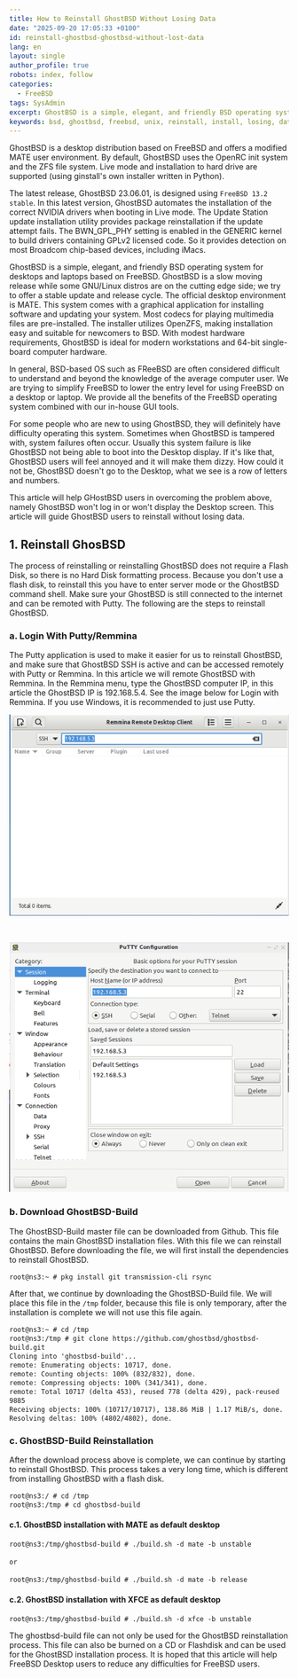 ```yaml
---
title: How to Reinstall GhostBSD Without Losing Data
date: "2025-09-20 17:05:33 +0100"
id: reinstall-ghostbsd-ghostbsd-without-lost-data
lang: en
layout: single
author_profile: true
robots: index, follow
categories:
  - FreeBSD
tags: SysAdmin
excerpt: GhostBSD is a simple, elegant, and friendly BSD operating system for desktops and laptops based on FreeBSD. GhostBSD is a slow moving release while some GNU/Linux distros are on the cutting edge side; we try to offer a stable update and release cycle
keywords: bsd, ghostbsd, freebsd, unix, reinstall, install, losing, data
---
```


GhostBSD is a desktop distribution based on FreeBSD and offers a modified MATE user environment. By default, GhostBSD uses the OpenRC init system and the ZFS file system. Live mode and installation to hard drive are supported (using ginstall's own installer written in Python).

The latest release, GhostBSD 23.06.01, is designed using `FreeBSD 13.2 stable`. In this latest version, GhostBSD automates the installation of the correct NVIDIA drivers when booting in Live mode. The Update Station update installation utility provides package reinstallation if the update attempt fails. The BWN_GPL_PHY setting is enabled in the GENERIC kernel to build drivers containing GPLv2 licensed code. So it provides detection on most Broadcom chip-based devices, including iMacs.

GhostBSD is a simple, elegant, and friendly BSD operating system for desktops and laptops based on FreeBSD. GhostBSD is a slow moving release while some GNU/Linux distros are on the cutting edge side; we try to offer a stable update and release cycle. The official desktop environment is MATE. This system comes with a graphical application for installing software and updating your system. Most codecs for playing multimedia files are pre-installed. The installer utilizes OpenZFS, making installation easy and suitable for newcomers to BSD. With modest hardware requirements, GhostBSD is ideal for modern workstations and 64-bit single-board computer hardware.

In general, BSD-based OS such as FReeBSD are often considered difficult to understand and beyond the knowledge of the average computer user. We are trying to simplify FreeBSD to lower the entry level for using FreeBSD on a desktop or laptop. We provide all the benefits of the FreeBSD operating system combined with our in-house GUI tools.

For some people who are new to using GhostBSD, they will definitely have difficulty operating this system. Sometimes when GhostBSD is tampered with, system failures often occur. Usually this system failure is like GhostBSD not being able to boot into the Desktop display. If it's like that, GhostBSD users will feel annoyed and it will make them dizzy. How could it not be, GhostBSD doesn't go to the Desktop, what we see is a row of letters and numbers.

This article will help GHostBSD users in overcoming the problem above, namely GhostBSD won't log in or won't display the Desktop screen. This article will guide GhostBSD users to reinstall without losing data.


## 1. Reinstall GhosBSD

The process of reinstalling or reinstalling GhostBSD does not require a Flash Disk, so there is no Hard Disk formatting process. Because you don't use a flash disk, to reinstall this you have to enter server mode or the GhostBSD command shell. Make sure your GhostBSD is still connected to the internet and can be remoted with Putty. The following are the steps to reinstall GhostBSD.


### a. Login With Putty/Remmina

The Putty application is used to make it easier for us to reinstall GhostBSD, and make sure that GhostBSD SSH is active and can be accessed remotely with Putty or Remmina. In this article we will remote GhostBSD with Remmina. In the Remmina menu, type the GhostBSD computer IP, in this article the GhostBSD IP is 192.168.5.4. See the image below for Login with Remmina. If you use Windows, it is recommended to just use Putty.

![oct-25-14](https://raw.githubusercontent.com/unixwinbsd/unixbsdshell.github.io/refs/heads/main/images/oct-25-14.png)

<br/>

![oct-25-15](https://raw.githubusercontent.com/unixwinbsd/unixbsdshell.github.io/refs/heads/main/images/oct-25-15.png)




### b. Download GhostBSD-Build

The GhostBSD-Build master file can be downloaded from Github. This file contains the main GhostBSD installation files. With this file we can reinstall GhostBSD. Before downloading the file, we will first install the dependencies to reinstall GhostBSD.


```
root@ns3:~ # pkg install git transmission-cli rsync
```

After that, we continue by downloading the GhostBSD-Build file. We will place this file in the `/tmp` folder, because this file is only temporary, after the installation is complete we will not use this file again.


```
root@ns3:~ # cd /tmp
root@ns3:/tmp # git clone https://github.com/ghostbsd/ghostbsd-build.git
Cloning into 'ghostbsd-build'...
remote: Enumerating objects: 10717, done.
remote: Counting objects: 100% (832/832), done.
remote: Compressing objects: 100% (341/341), done.
remote: Total 10717 (delta 453), reused 778 (delta 429), pack-reused 9885
Receiving objects: 100% (10717/10717), 138.86 MiB | 1.17 MiB/s, done.
Resolving deltas: 100% (4802/4802), done.
```


### c. GhostBSD-Build Reinstallation

After the download process above is complete, we can continue by starting to reinstall GhostBSD. This process takes a very long time, which is different from installing GhostBSD with a flash disk.


```
root@ns3:/ # cd /tmp
root@ns3:/tmp # cd ghostbsd-build
```

#### c.1. GhostBSD installation with MATE as default desktop


```
root@ns3:/tmp/ghostbsd-build # ./build.sh -d mate -b unstable

or

root@ns3:/tmp/ghostbsd-build # ./build.sh -d mate -b release
```


#### c.2. GhostBSD installation with XFCE as default desktop

```
root@ns3:/tmp/ghostbsd-build # ./build.sh -d xfce -b unstable
```


The ghostbsd-build file can not only be used for the GhostBSD reinstallation process. This file can also be burned on a CD or Flashdisk and can be used for the GhostBSD installation process. It is hoped that this article will help FreeBSD Desktop users to reduce any difficulties for FreeBSD users.